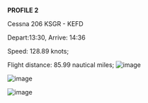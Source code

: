**PROFILE 2**

Cessna 206 KSGR - KEFD

Depart:13:30, Arrive: 14:36

Speed: 128.89 knots; 

Flight distance: 85.99 nautical miles; 
![image](https://github.com/user-attachments/assets/1346467e-43ff-4b96-9569-395d6647746a)

![image](https://github.com/user-attachments/assets/ab1b4284-f055-4c5c-be78-fb27b79f586d)

![image](https://github.com/user-attachments/assets/621a7b21-9d50-4634-a9ca-81911835d51e)
